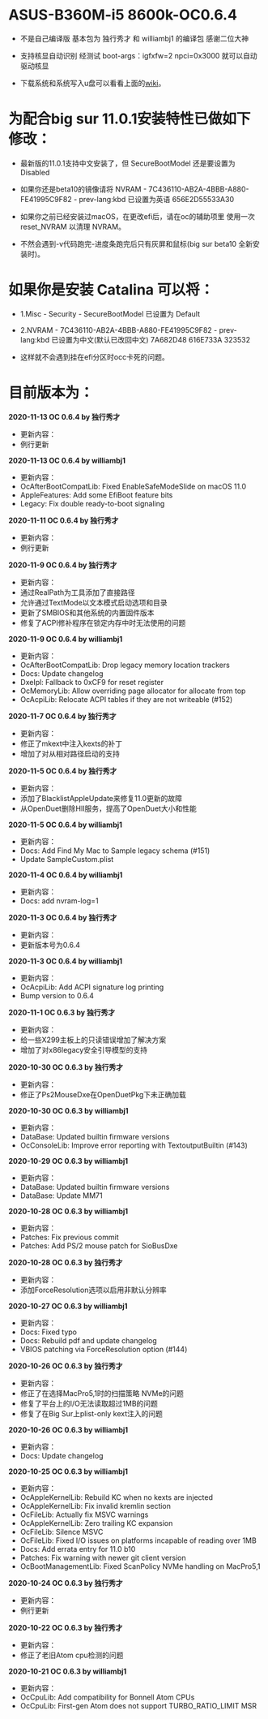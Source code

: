 # ASUS-B360M-i5 8600k-OC0.6.4

- 不是自己编译版 基本包为 独行秀才 和 williambj1 的编译包 感谢二位大神

- 支持核显自动识别 经测试 boot-args：igfxfw=2 npci=0x3000 就可以自动驱动核显

- 下载系统和系统写入u盘可以看看上面的[wiki](https://gitee.com/k2y1982/opencore/wikis)。

# **为配合big sur 11.0.1安装特性已做如下修改：** 

- 最新版的11.0.1支持中文安装了，但 SecureBootModel 还是要设置为 Disabled

- 如果你还是beta10的镜像请将 NVRAM - 7C436110-AB2A-4BBB-A880-FE41995C9F82 - prev-lang:kbd 已设置为英语 656E2D55533A30

- 如果你之前已经安装过macOS，在更改efi后，请在oc的辅助项里 使用一次 reset_NVRAM 以清理 NVRAM。

- 不然会遇到-v代码跑完-进度条跑完后只有灰屏和鼠标(big sur beta10 全新安装时)。

# **如果你是安装 Catalina 可以将：** 

- 1.Misc - Security - SecureBootModel 已设置为 Default

- 2.NVRAM - 7C436110-AB2A-4BBB-A880-FE41995C9F82 - prev-lang:kbd 已设置为中文(默认已改回中文) 7A682D48 616E733A 323532

- 这样就不会遇到挂在efi分区时occ卡死的问题。

# **目前版本为：** 

 **2020-11-13 OC 0.6.4 by 独行秀才**

- 更新内容：
- 例行更新

 **2020-11-13 OC 0.6.4 by williambj1**

- 更新内容：
- OcAfterBootCompatLib: Fixed EnableSafeModeSlide on macOS 11.0
- AppleFeatures: Add some EfiBoot feature bits
- Legacy: Fix double ready-to-boot signaling

 **2020-11-11 OC 0.6.4 by 独行秀才**

- 更新内容：
- 例行更新

 **2020-11-9 OC 0.6.4 by 独行秀才**

- 更新内容：
- 通过RealPath为工具添加了直接路径
- 允许通过TextMode以文本模式启动选项和目录
- 更新了SMBIOS和其他系统的内置固件版本
- 修复了ACPI修补程序在锁定内存中时无法使用的问题

 **2020-11-9 OC 0.6.4 by williambj1**

- 更新内容：
- OcAfterBootCompatLib: Drop legacy memory location trackers
- Docs: Update changelog
- DxeIpl: Fallback to 0xCF9 for reset register
- OcMemoryLib: Allow overriding page allocator for allocate from top
- OcAcpiLib: Relocate ACPI tables if they are not writeable (#152)

 **2020-11-7 OC 0.6.4 by 独行秀才**

- 更新内容：
- 修正了mkext中注入kexts的补丁
- 增加了对从相对路径启动的支持

 **2020-11-5 OC 0.6.4 by 独行秀才**

- 更新内容：
- 添加了BlacklistAppleUpdate来修复11.0更新的故障
- 从OpenDuet删除HII服务，提高了OpenDuet大小和性能

 **2020-11-5 OC 0.6.4 by williambj1**

- 更新内容：
- Docs: Add Find My Mac to Sample legacy schema (#151)
- Update SampleCustom.plist

 **2020-11-4 OC 0.6.4 by williambj1**

- 更新内容：
- Docs: add nvram-log=1

 **2020-11-3 OC 0.6.4 by 独行秀才**

- 更新内容：
- 更新版本号为0.6.4

 **2020-11-3 OC 0.6.4 by williambj1**

- 更新内容：
- OcAcpiLib: Add ACPI signature log printing
- Bump version to 0.6.4

 **2020-11-1 OC 0.6.3 by 独行秀才**

- 更新内容：
- 给一些X299主板上的只读错误增加了解决方案
- 增加了对x86legacy安全引导模型的支持

 **2020-10-30 OC 0.6.3 by 独行秀才**

- 更新内容：
- 修正了Ps2MouseDxe在OpenDuetPkg下未正确加载

 **2020-10-30 OC 0.6.3 by williambj1**

- 更新内容：
- DataBase: Updated builtin firmware versions
- OcConsoleLib: Improve error reporting with TextoutputBuiltin (#143)

 **2020-10-29 OC 0.6.3 by williambj1**

- 更新内容：
- DataBase: Updated builtin firmware versions
- DataBase: Update MM71

 **2020-10-28 OC 0.6.3 by williambj1**

- 更新内容：
- Patches: Fix previous commit
- Patches: Add PS/2 mouse patch for SioBusDxe

 **2020-10-28 OC 0.6.3 by 独行秀才**

- 更新内容：
- 添加ForceResolution选项以启用非默认分辨率

 **2020-10-27 OC 0.6.3 by williambj1**

- 更新内容：
- Docs: Fixed typo
- Docs: Rebuild pdf and update changelog
- VBIOS patching via ForceResolution option (#144)

 **2020-10-26 OC 0.6.3 by 独行秀才**

- 更新内容：
- 修正了在选择MacPro5,1时的扫描策略 NVMe的问题
- 修复了平台上的I/O无法读取超过1MB的问题
- 修复了在Big Sur上plist-only kext注入的问题

 **2020-10-26 OC 0.6.3 by williambj1**

- 更新内容：
- Docs: Update changelog

 **2020-10-25 OC 0.6.3 by williambj1**

- 更新内容：
- OcAppleKernelLib: Rebuild KC when no kexts are injected
- OcAppleKernelLib: Fix invalid kremlin section
- OcFileLib: Actually fix MSVC warnings
- OcAppleKernelLib: Zero trailing KC expansion
- OcFileLib: Silence MSVC
- OcFileLib: Fixed I/O issues on platforms incapable of reading over 1MB
- Docs: Add errata entry for 11.0 b10
- Patches: Fix warning with newer git client version
- OcBootManagementLib: Fixed ScanPolicy NVMe handling on MacPro5,1

 **2020-10-24 OC 0.6.3 by 独行秀才**

- 更新内容：
- 例行更新

 **2020-10-22 OC 0.6.3 by 独行秀才**

- 更新内容：
- 修正了老旧Atom cpu检测的问题

 **2020-10-21 OC 0.6.3 by williambj1**

- 更新内容：
- OcCpuLib: Add compatibility for Bonnell Atom CPUs
- OcCpuLib: First-gen Atom does not support TURBO_RATIO_LIMIT MSR

